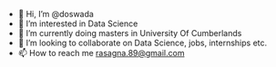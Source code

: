 - 👋 Hi, I’m @doswada
- 👀 I’m interested in Data Science
- 🌱 I’m currently doing masters in University Of Cumberlands
- 💞️ I’m looking to collaborate on Data Science, jobs, internships etc.
- 📫 How to reach me rasagna.89@gmail.com

<!---
doswada/doswada is a ✨ special ✨ repository because its `README.md` (this file) appears on your GitHub profile.
You can click the Preview link to take a look at your changes.
--->
